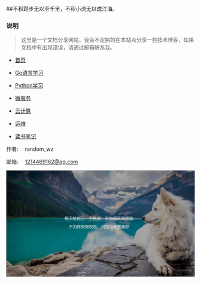 ##不积跬步无以至千里，不积小流无以成江海。

### 说明
> 这里是一个文档分享网站，我会不定期的在本站点分享一些技术博客，如果文档中有出现错误，请通过邮箱联系我。

- [首页](README.md)

- [Go语言学习](Go/README.md)

- [Python学习](Python/README.md)

- [微服务](Micro/README.md)

- [云计算](Cloud/README.md)

- [运维](Devops/README.md)

- [读书笔记](Book/README.md)

作者: &emsp;random_wz

邮箱: &emsp;1214469162@qq.com

![Up](images/dog.jpg)